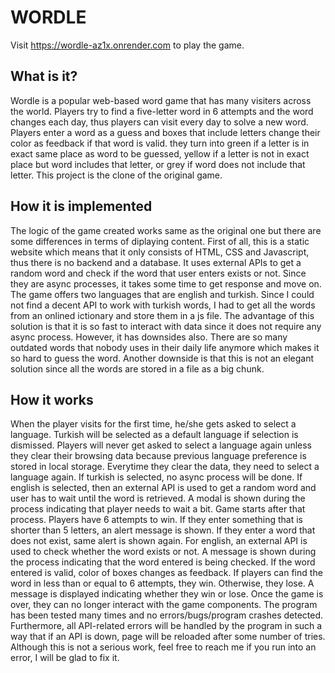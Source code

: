 # WORDLE

Visit https://wordle-az1x.onrender.com to play the game. 

## What is it? 

Wordle is a popular web-based word game that has many visiters across the world. Players try to find a five-letter word in 6 attempts and the word changes each day, thus players can visit every day to solve a new word. Players enter a word as a guess and boxes that include letters change their color as feedback if that word is valid. they turn into green if a letter is in exact same place as word to be guessed, yellow if a letter is not in exact place but word includes that letter, or grey if word does not include that letter. This project is the clone of the original game. 

## How it is implemented 

The logic of the game created works same as the original one but there are some differences in terms of diplaying content. First of all, this is a static website which means that it only consists of HTML, CSS and Javascript, thus there is no backend and a database. It uses external APIs to get a random word and check if the word that user enters exists or not. Since they are async processes, it takes some time to get response and move on. The game offers two languages that are english and turkish. Since I could not find a decent API to work with turkish words, I had to get all the words from an onlined ictionary and store them in a js file. The advantage of this solution is that it is so fast to interact with data since it does not require any async process. However, it has downsides also. There are so many outdated words that nobody uses in their daily life anymore which makes it so hard to guess the word. Another downside is that this is not an elegant solution since all the words are stored in a file as a big chunk. 

## How it works 

When the player visits for the first time, he/she gets asked to select a language. Turkish will be selected as a default language if selection is dismissed. Players will never get asked to select a language again unless they clear their browsing data because previous language preference is stored in local storage. Everytime they clear the data, they need to select a language again. If turkish is selected, no async process will be done. If english is selected, then an external API is used to get a random word and user has to wait until the word is retrieved. A modal is shown during the process indicating that player needs to wait a bit. Game starts after that process. Players have 6 attempts to win. If they enter something that is shorter than 5 letters, an alert message is shown. If they enter a word that does not exist, same alert is shown again. For english, an external API is used to check whether the word exists or not. A message is shown during the process indicating that the word entered is being checked. If the word entered is valid, color of boxes changes as feedback. If players can find the word in less than or equal to 6 attempts, they win. Otherwise, they lose. A message is displayed indicating whether they win or lose. Once the game is over, they can no longer interact with the game components. The program has been tested many times and no errors/bugs/program crashes detected. Furthermore, all API-related errors will be handled by the program in such a way that if an API is down, page will be reloaded after some number of tries. Although this is not a serious work, feel free to reach me if you run into an error, I will be glad to fix it. 

